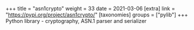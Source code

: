 +++
title = "asn1crypto"
weight = 33
date = 2021-03-06
[extra]
link = "https://pypi.org/project/asn1crypto/"
[taxonomies]
groups = ["pylib"]
+++
Python library - cryptography, ASN.1 parser and serializer

